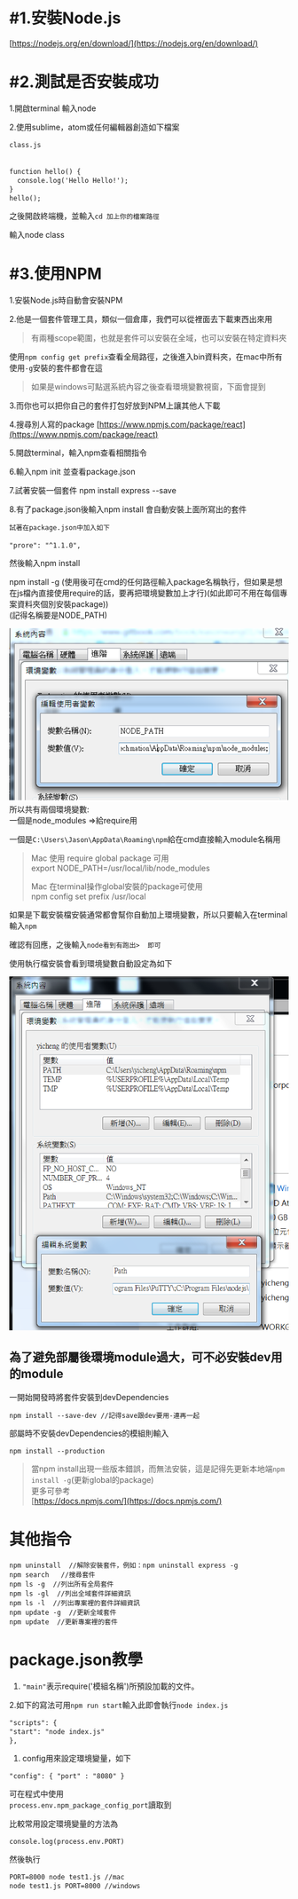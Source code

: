 # \#1.安裝Node.js

[https://nodejs.org/en/download/](https://nodejs.org/en/download/)

# \#2.測試是否安裝成功

1.開啟terminal 輸入node

2.使用sublime，atom或任何編輯器創造如下檔案

```
class.js


function hello() {
  console.log('Hello Hello!');
}
hello();
```

之後開啟終端機，並輸入`cd 加上你的檔案路徑`

輸入node class

# \#3.使用NPM

1.安裝Node.js時自動會安裝NPM

2.他是一個套件管理工具，類似一個倉庫，我們可以從裡面去下載東西出來用

> 有兩種scope範圍，也就是套件可以安裝在全域，也可以安裝在特定資料夾

使用`npm config get prefix`查看全局路徑，之後進入bin資料夾，在mac中所有使用`-g`安裝的套件都會在這

> 如果是windows可點選系統內容之後查看環境變數視窗，下面會提到

3.而你也可以把你自己的套件打包好放到NPM上讓其他人下載

4.搜尋別人寫的package [https://www.npmjs.com/package/react](https://www.npmjs.com/package/react)

5.開啟terminal，輸入npm查看相關指令

6.輸入npm init 並查看package.json

7.試著安裝一個套件 npm install express --save

8.有了package.json後輸入npm install 會自動安裝上面所寫出的套件

```
試著在package.json中加入如下

"prore": "^1.1.0",
```

然後輸入npm install

npm install  -g \(使用後可在cmd的任何路徑輸入package名稱執行，但如果是想在js檔內直接使用require的話，要再把環境變數加上才行\)\(如此即可不用在每個專案資料夾個別安裝package\)\)  
\(記得名稱要是NODE\_PATH\)

![](/assets/5a1c897c-0ff0-4f35-aa1c-36db81de39b6.png)  
所以共有兩個環境變數:  
一個是node\_modules  =&gt;給require用

一個是`C:\Users\Jason\AppData\Roaming\npm`給在cmd直接輸入module名稱用

> Mac 使用 require global package 可用  
> export NODE\_PATH=/usr/local/lib/node\_modules
>
> Mac 在terminal操作global安裝的package可使用  
> npm config set prefix /usr/local

如果是下載安裝檔安裝通常都會幫你自動加上環境變數，所以只要輸入在terminal輸入`npm`

確認有回應，之後輸入`node看到有跑出>  即可`

使用執行檔安裝會看到環境變數自動設定為如下

![](/assets/未命名dd.png)

## 為了避免部屬後環境module過大，可不必安裝dev用的module

一開始開發時將套件安裝到devDependencies

```
npm install --save-dev //記得save跟dev要用-連再一起
```

部屬時不安裝devDependencies的模組則輸入

```
npm install --production
```

> 當npm install出現一些版本錯誤，而無法安裝，這是記得先更新本地端`npm install -g`\(更新global的package\)  
> 更多可參考  
> [https://docs.npmjs.com/](https://docs.npmjs.com/)

# 其他指令

```
npm uninstall  //解除安裝套件，例如：npm uninstall express -g
npm search   //搜尋套件
npm ls -g  //列出所有全局套件
npm ls -gl  //列出全域套件詳細資訊
npm ls -l  //列出專案裡的套件詳細資訊
npm update -g  //更新全域套件
npm update  //更新專案裡的套件
```

# package.json教學

1. `"main"`表示require\('模組名稱'\)所預設加載的文件。

2.如下的寫法可用`npm run start`輸入此即會執行`node index.js`

```
"scripts": {
"start": "node index.js"
},
```

1. config用來設定環境變量，如下

```
"config": { "port" : "8080" }
```

可在程式中使用  
`process.env.npm_package_config_port`讀取到

比較常用設定環境變量的方法為

```
console.log(process.env.PORT)
```

然後執行

```
PORT=8000 node test1.js //mac
node test1.js PORT=8000 //windows
```



